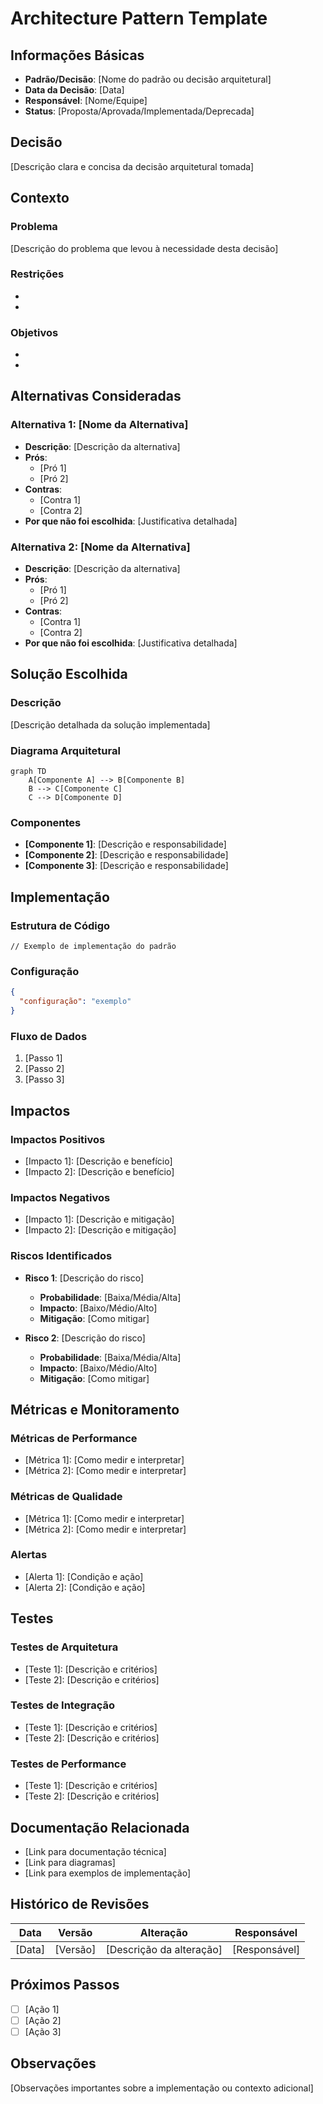 # Architecture Pattern Template

## Informações Básicas
- **Padrão/Decisão**: [Nome do padrão ou decisão arquitetural]
- **Data da Decisão**: [Data]
- **Responsável**: [Nome/Equipe]
- **Status**: [Proposta/Aprovada/Implementada/Deprecada]

## Decisão
[Descrição clara e concisa da decisão arquitetural tomada]

## Contexto
### Problema
[Descrição do problema que levou à necessidade desta decisão]

### Restrições
- [Restrição 1]: [Descrição]
- [Restrição 2]: [Descrição]

### Objetivos
- [Objetivo 1]: [Descrição]
- [Objetivo 2]: [Descrição]

## Alternativas Consideradas

### Alternativa 1: [Nome da Alternativa]
- **Descrição**: [Descrição da alternativa]
- **Prós**:
  - [Pró 1]
  - [Pró 2]
- **Contras**:
  - [Contra 1]
  - [Contra 2]
- **Por que não foi escolhida**: [Justificativa detalhada]

### Alternativa 2: [Nome da Alternativa]
- **Descrição**: [Descrição da alternativa]
- **Prós**:
  - [Pró 1]
  - [Pró 2]
- **Contras**:
  - [Contra 1]
  - [Contra 2]
- **Por que não foi escolhida**: [Justificativa detalhada]

## Solução Escolhida
### Descrição
[Descrição detalhada da solução implementada]

### Diagrama Arquitetural
```mermaid
graph TD
    A[Componente A] --> B[Componente B]
    B --> C[Componente C]
    C --> D[Componente D]
```

### Componentes
- **[Componente 1]**: [Descrição e responsabilidade]
- **[Componente 2]**: [Descrição e responsabilidade]
- **[Componente 3]**: [Descrição e responsabilidade]

## Implementação
### Estrutura de Código
```code
// Exemplo de implementação do padrão
```

### Configuração
```json
{
  "configuração": "exemplo"
}
```

### Fluxo de Dados
1. [Passo 1]
2. [Passo 2]
3. [Passo 3]

## Impactos
### Impactos Positivos
- [Impacto 1]: [Descrição e benefício]
- [Impacto 2]: [Descrição e benefício]

### Impactos Negativos
- [Impacto 1]: [Descrição e mitigação]
- [Impacto 2]: [Descrição e mitigação]

### Riscos Identificados
- **Risco 1**: [Descrição do risco]
  - **Probabilidade**: [Baixa/Média/Alta]
  - **Impacto**: [Baixo/Médio/Alto]
  - **Mitigação**: [Como mitigar]

- **Risco 2**: [Descrição do risco]
  - **Probabilidade**: [Baixa/Média/Alta]
  - **Impacto**: [Baixo/Médio/Alto]
  - **Mitigação**: [Como mitigar]

## Métricas e Monitoramento
### Métricas de Performance
- [Métrica 1]: [Como medir e interpretar]
- [Métrica 2]: [Como medir e interpretar]

### Métricas de Qualidade
- [Métrica 1]: [Como medir e interpretar]
- [Métrica 2]: [Como medir e interpretar]

### Alertas
- [Alerta 1]: [Condição e ação]
- [Alerta 2]: [Condição e ação]

## Testes
### Testes de Arquitetura
- [Teste 1]: [Descrição e critérios]
- [Teste 2]: [Descrição e critérios]

### Testes de Integração
- [Teste 1]: [Descrição e critérios]
- [Teste 2]: [Descrição e critérios]

### Testes de Performance
- [Teste 1]: [Descrição e critérios]
- [Teste 2]: [Descrição e critérios]

## Documentação Relacionada
- [Link para documentação técnica]
- [Link para diagramas]
- [Link para exemplos de implementação]

## Histórico de Revisões
| Data | Versão | Alteração | Responsável |
|------|--------|-----------|-------------|
| [Data] | [Versão] | [Descrição da alteração] | [Responsável] |

## Próximos Passos
- [ ] [Ação 1]
- [ ] [Ação 2]
- [ ] [Ação 3]

## Observações
[Observações importantes sobre a implementação ou contexto adicional]
